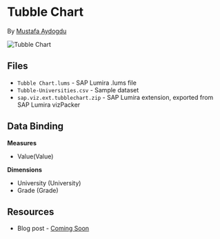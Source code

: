 Tubble Chart
=================================================
By [Mustafa Aydogdu](https://scn.sap.com/people/mustafa.aydogdu)<br>

![Tubble Chart](https://github.com/SAP/lumira-extension-viz/blob/master/Tubble_Chart/tubble.gif)

Files
-----------
* `Tubble Chart.lums` - SAP Lumira .lums file
* `Tubble-Universities.csv` - Sample dataset
* `sap.viz.ext.tubblechart.zip` - SAP Lumira extension, exported from SAP Lumira vizPacker

Data Binding
---------------
<strong>Measures</strong>
* Value(Value)

<strong>Dimensions</strong>
* University (University)
* Grade (Grade)

Resources
-----------
* Blog post - [Coming Soon]()
